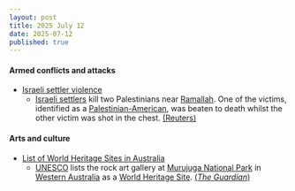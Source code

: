 ```yaml
---
layout: post
title: 2025 July 12
date: 2025-07-12
published: true
---
```



#### Armed conflicts and attacks

* [Israeli settler violence](https://en.wikipedia.org/wiki/Israeli_settler_violence "Israeli settler violence")
  * [Israeli settlers](https://en.wikipedia.org/wiki/Israeli_settlers "Israeli settlers") kill two Palestinians near [Ramallah](https://en.wikipedia.org/wiki/Ramallah "Ramallah"). One of the victims, identified as a [Palestinian-American](https://en.wikipedia.org/wiki/Palestinian_Americans "Palestinian Americans"), was beaten to death whilst the other victim was shot in the chest. [(Reuters)](https://www.reuters.com/world/middle-east/us-aware-reported-death-american-after-beating-by-israeli-settlers-2025-07-12/)

#### Arts and culture

* [List of World Heritage Sites in Australia](https://en.wikipedia.org/wiki/List_of_World_Heritage_Sites_in_Australia "List of World Heritage Sites in Australia")
  * [UNESCO](https://en.wikipedia.org/wiki/UNESCO "UNESCO") lists the rock art gallery at [Murujuga National Park](https://en.wikipedia.org/wiki/Murujuga_National_Park "Murujuga National Park") in [Western Australia](https://en.wikipedia.org/wiki/Western_Australia "Western Australia") as a [World Heritage Site](https://en.wikipedia.org/wiki/World_Heritage_Site "World Heritage Site"). [(*The Guardian*)](https://www.theguardian.com/australia-news/2025/jul/11/wa-murujuga-rock-art-placed-on-unesco-world-heritage-list)
